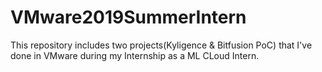 # VMware2019SummerIntern
This repository includes two projects(Kyligence & Bitfusion PoC) that I've done in VMware during my Internship as a ML CLoud Intern.
